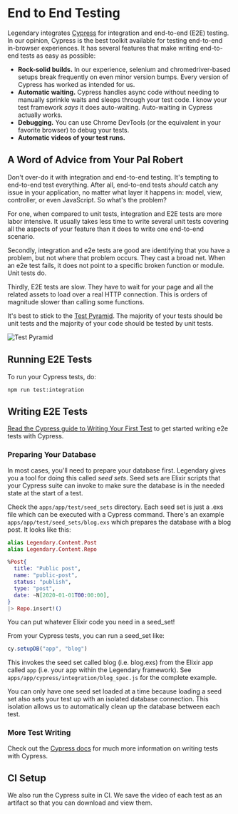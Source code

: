 # End to End Testing

Legendary integrates [Cypress](https://cypress.io) for integration and end-to-end (E2E)
testing. In our opinion, Cypress is the best toolkit available for testing end-to-end
in-browser experiences. It has several features that make writing end-to-end tests as
easy as possible:

- **Rock-solid builds.** In our experience, selenium and chromedriver-based setups
  break frequently on even minor version bumps. Every version of Cypress has worked
  as intended for us.
- **Automatic waiting.** Cypress handles async code without needing to manually
  sprinkle waits and sleeps through your test code. I know your test framework
  _says_ it does auto-waiting. Auto-waiting in Cypress actually works.
- **Debugging.** You can use Chrome DevTools (or the equivalent in your favorite
  browser) to debug your tests.
- **Automatic videos of your test runs.**

## A Word of Advice from Your Pal Robert

Don't over-do it with integration and end-to-end testing. It's tempting to end-to-end
test everything. After all, end-to-end tests _should_ catch any issue in your application,
no matter what layer it happens in: model, view, controller, or even JavaScript.
So what's the problem?

For one, when compared to unit tests, integration and
E2E tests are more labor intensive. It usually takes less time to write several
unit tests covering all the aspects of your feature than it does to write one
end-to-end scenario.

Secondly, integration and e2e tests are good are identifying that you have a problem, but
not where that problem occurs. They cast a broad net. When an e2e test fails, it
does not point to a specific broken function or module. Unit tests do.

Thirdly, E2E tests are slow. They have to wait for your page and
all the related assets to load over a real HTTP connection. This is orders of magnitude
slower than calling some functions.

It's best to stick to the [Test Pyramid](https://martinfowler.com/articles/practical-test-pyramid.html).
The majority of your tests should be unit tests and the majority of your code
should be tested by unit tests.

![Test Pyramid](assets/testing-pyramid.svg)

## Running E2E Tests

To run your Cypress tests, do:

```
npm run test:integration
```

## Writing E2E Tests

[Read the Cypress guide to Writing Your First Test](https://docs.cypress.io/guides/getting-started/writing-your-first-test) to get started writing e2e tests with Cypress.


### Preparing Your Database

In most cases, you'll
need to prepare your database first. Legendary gives you a tool for doing this
called _seed sets_. Seed sets are Elixir scripts that your Cypress suite can
invoke to make sure the database is in the needed state at the start of a test.

Check the `apps/app/test/seed_sets` directory. Each seed set is just a .exs file
which can be executed with a Cypress command. There's an example `apps/app/test/seed_sets/blog.exs`
which prepares the database with a blog post. It looks like this:

```elixir
alias Legendary.Content.Post
alias Legendary.Content.Repo

%Post{
  title: "Public post",
  name: "public-post",
  status: "publish",
  type: "post",
  date: ~N[2020-01-01T00:00:00],
}
|> Repo.insert!()
```

You can put whatever Elixir code you need in a seed_set!

From your Cypress tests, you can run a seed_set like:

```js
cy.setupDB("app", "blog")
```

This invokes the seed set called blog (i.e. blog.exs) from the Elixir app called
`app` (i.e. your app within the Legendary framework). See
`apps/app/cypress/integration/blog_spec.js` for the complete example.

You can only have one seed set loaded at a time because loading a seed set also
sets your test up with an isolated database connection. This isolation allows
us to automatically clean up the database between each test.

### More Test Writing

Check out the [Cypress docs](https://docs.cypress.io/) for much more information
on writing tests with Cypress.

## CI Setup

We also run the Cypress suite in CI. We save the video of each test as
an artifact so that you can download and view them.
